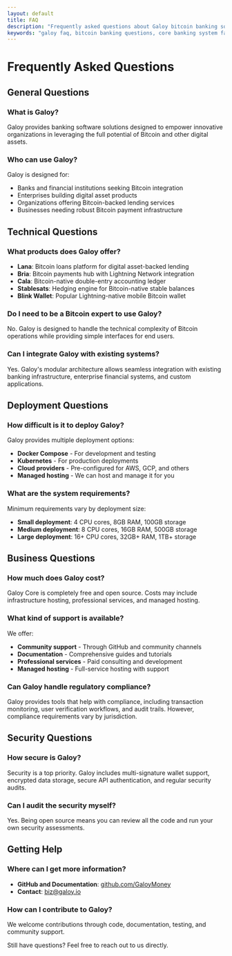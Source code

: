 ```yaml
---
layout: default
title: FAQ
description: "Frequently asked questions about Galoy bitcoin banking software, core banking systems, and bitcoin-backed lending platforms. Learn about our products, security, compliance, and how to deploy bitcoin banking infrastructure."
keywords: "galoy faq, bitcoin banking questions, core banking system faq, bitcoin loan platform questions, fintech software help, banking software support, bitcoin infrastructure faq, galoy help, banking software questions"
---
```


# Frequently Asked Questions

## General Questions

### What is Galoy?
Galoy provides banking software solutions designed to empower innovative organizations in leveraging the full potential of Bitcoin and other digital assets.

### Who can use Galoy?
Galoy is designed for:
- Banks and financial institutions seeking Bitcoin integration
- Enterprises building digital asset products
- Organizations offering Bitcoin-backed lending services
- Businesses needing robust Bitcoin payment infrastructure

## Technical Questions

### What products does Galoy offer?
- **Lana**: Bitcoin loans platform for digital asset-backed lending
- **Bria**: Bitcoin payments hub with Lightning Network integration
- **Cala**: Bitcoin-native double-entry accounting ledger
- **Stablesats**: Hedging engine for Bitcoin-native stable balances
- **Blink Wallet**: Popular Lightning-native mobile Bitcoin wallet

### Do I need to be a Bitcoin expert to use Galoy?
No. Galoy is designed to handle the technical complexity of Bitcoin operations while providing simple interfaces for end users.

### Can I integrate Galoy with existing systems?
Yes. Galoy's modular architecture allows seamless integration with existing banking infrastructure, enterprise financial systems, and custom applications.

## Deployment Questions

### How difficult is it to deploy Galoy?
Galoy provides multiple deployment options:
- **Docker Compose** - For development and testing
- **Kubernetes** - For production deployments
- **Cloud providers** - Pre-configured for AWS, GCP, and others
- **Managed hosting** - We can host and manage it for you

### What are the system requirements?
Minimum requirements vary by deployment size:
- **Small deployment**: 4 CPU cores, 8GB RAM, 100GB storage
- **Medium deployment**: 8 CPU cores, 16GB RAM, 500GB storage
- **Large deployment**: 16+ CPU cores, 32GB+ RAM, 1TB+ storage

## Business Questions

### How much does Galoy cost?
Galoy Core is completely free and open source. Costs may include infrastructure hosting, professional services, and managed hosting.

### What kind of support is available?
We offer:
- **Community support** - Through GitHub and community channels
- **Documentation** - Comprehensive guides and tutorials
- **Professional services** - Paid consulting and development
- **Managed hosting** - Full-service hosting with support

### Can Galoy handle regulatory compliance?
Galoy provides tools that help with compliance, including transaction monitoring, user verification workflows, and audit trails. However, compliance requirements vary by jurisdiction.

## Security Questions

### How secure is Galoy?
Security is a top priority. Galoy includes multi-signature wallet support, encrypted data storage, secure API authentication, and regular security audits.

### Can I audit the security myself?
Yes. Being open source means you can review all the code and run your own security assessments.

## Getting Help

### Where can I get more information?
- **GitHub and Documentation**: [github.com/GaloyMoney](https://github.com/GaloyMoney)
- **Contact**: [biz@galoy.io](mailto:biz@galoy.io)

### How can I contribute to Galoy?
We welcome contributions through code, documentation, testing, and community support.

Still have questions? Feel free to reach out to us directly.